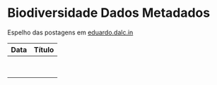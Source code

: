 # Biodiversidade Dados Metadados

Espelho das postagens em [eduardo.dalc.in](https://eduardo.dalc.in)

| Data | Título |
| --- | --- |
|  |  |
|  |  |
|  |  |
|  |  |
|  |  |
|  |  |
|  |  |
|  |  |
